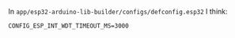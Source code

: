 In `app/esp32-arduino-lib-builder/configs/defconfig.esp32` I think:
```
CONFIG_ESP_INT_WDT_TIMEOUT_MS=3000
```

